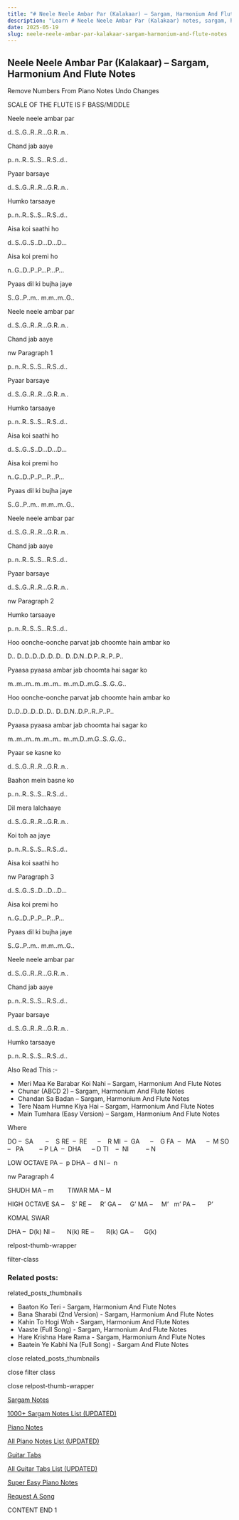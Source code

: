 ```yaml
---
title: "# Neele Neele Ambar Par (Kalakaar) – Sargam, Harmonium And Flute Notes"
description: "Learn # Neele Neele Ambar Par (Kalakaar) notes, sargam, harmonium notations and flute notes. Easy step-by-step tutorial for beginners."
date: 2025-05-19
slug: neele-neele-ambar-par-kalakaar-sargam-harmonium-and-flute-notes
---
```


## Neele Neele Ambar Par (Kalakaar) – Sargam, Harmonium And Flute Notes

Remove Numbers From Piano Notes
Undo Changes

SCALE OF THE FLUTE IS F BASS/MIDDLE

Neele neele ambar par

d..S..G..R..R…G.R..n..

Chand jab aaye

p..n..R..S..S…R.S..d..

Pyaar barsaye

d..S..G..R..R…G.R..n..

Humko tarsaaye

p..n..R..S..S…R.S..d..

Aisa koi saathi ho

d..S..G..S..D…D…D…

Aisa koi premi ho

n..G..D..P..P…P…P…

Pyaas dil ki bujha jaye

S..G..P..m.. m.m..m..G..

Neele neele ambar par

d..S..G..R..R…G.R..n..

Chand jab aaye

nw Paragraph 1

p..n..R..S..S…R.S..d..

Pyaar barsaye

d..S..G..R..R…G.R..n..

Humko tarsaaye

p..n..R..S..S…R.S..d..

Aisa koi saathi ho

d..S..G..S..D…D…D…

Aisa koi premi ho

n..G..D..P..P…P…P…

Pyaas dil ki bujha jaye

S..G..P..m.. m.m..m..G..

Neele neele ambar par

d..S..G..R..R…G.R..n..

Chand jab aaye

p..n..R..S..S…R.S..d..

Pyaar barsaye

d..S..G..R..R…G.R..n..

nw Paragraph 2

Humko tarsaaye

p..n..R..S..S…R.S..d..

Hoo oonche-oonche parvat jab choomte hain ambar ko

D.. D..D..D..D..D..D.. D..D.N..D.P..R..P..P..

Pyaasa pyaasa ambar jab choomta hai sagar ko

m..m..m..m..m..m.. m..m.D..m.G..S..G..G..

Hoo oonche-oonche parvat jab choomte hain ambar ko

D..D..D..D..D..D.. D..D.N..D.P..R..P..P..

Pyaasa pyaasa ambar jab choomta hai sagar ko

m..m..m..m..m..m.. m..m.D..m.G..S..G..G..

Pyaar se kasne ko

d..S..G..R..R…G.R..n..

Baahon mein basne ko

p..n..R..S..S…R.S..d..

Dil mera lalchaaye

d..S..G..R..R…G.R..n..

Koi toh aa jaye

p..n..R..S..S…R.S..d..

Aisa koi saathi ho

nw Paragraph 3

d..S..G..S..D…D…D…

Aisa koi premi ho

n..G..D..P..P…P…P…

Pyaas dil ki bujha jaye

S..G..P..m.. m.m..m..G..

Neele neele ambar par

d..S..G..R..R…G.R..n..

Chand jab aaye

p..n..R..S..S…R.S..d..

Pyaar barsaye

d..S..G..R..R…G.R..n..

Humko tarsaaye

p..n..R..S..S…R.S..d..

Also Read This :-

* Meri Maa Ke Barabar Koi Nahi – Sargam, Harmonium And Flute Notes
* Chunar (ABCD 2) – Sargam, Harmonium And Flute Notes
* Chandan Sa Badan – Sargam, Harmonium And Flute Notes
* Tere Naam Humne Kiya Hai – Sargam, Harmonium And Flute Notes
* Main Tumhara (Easy Version) – Sargam, Harmonium And Flute Notes

Where

DO –  SA       –    S
RE  –  RE      –    R
MI  –  GA      –    G
FA  –   MA      –  M
SO  –   PA         – P
LA  –  DHA      – D
TI    –  NI          – N

LOW OCTAVE
PA –  p
DHA –  d
NI –  n

nw Paragraph 4

SHUDH MA – m        TIWAR MA – M

HIGH OCTAVE
SA –    S’
RE –     R’
GA –     G’
MA –     M’   m’
PA –       P’

KOMAL SWAR

DHA –  D(k)
NI –       N(k)
RE –       R(k)
GA –      G(k)

relpost-thumb-wrapper

filter-class

### Related posts:

related_posts_thumbnails

* Baaton Ko Teri - Sargam, Harmonium And Flute Notes
* Bana Sharabi (2nd Version) - Sargam, Harmonium And Flute Notes
* Kahin To Hogi Woh - Sargam, Harmonium And Flute Notes
* Vaaste (Full Song) - Sargam, Harmonium And Flute Notes
* Hare Krishna Hare Rama - Sargam, Harmonium And Flute Notes
* Baatein Ye Kabhi Na (Full Song) - Sargam And Flute Notes

close related_posts_thumbnails

close filter class

close relpost-thumb-wrapper

[Sargam Notes](/sargam-notes.html)

[1000+ Sargam Notes List (UPDATED)](/all-songs-list-sargam-notes.html)

[Piano Notes](/piano-notes.html)

[All Piano Notes List (UPDATED)](/all-songs-list-piano-notes.html)

[Guitar Tabs](/guitar-tabs.html)

[All Guitar Tabs List (UPDATED)](/all-songs-list-guitar-tabs.html)

[Super Easy Piano Notes](https://studywall.in/)

[Request A Song](/request-a-song.html)

CONTENT END 1

